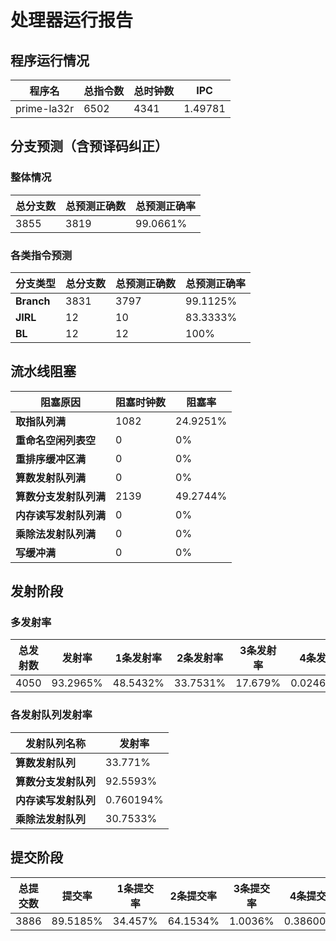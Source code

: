 # 处理器运行报告
## 程序运行情况
|程序名|总指令数|总时钟数|IPC|
|---|---|---|---|
|prime-la32r|6502|4341|1.49781|

## 分支预测（含预译码纠正）
### 整体情况
|总分支数|总预测正确数|总预测正确率|
|---|---|---|
|3855|3819|99.0661%|

### 各类指令预测
|分支类型|总分支数|总预测正确数|总预测正确率|
|---|---|---|---|
|**Branch**| 3831 | 3797 | 99.1125%|
|**JIRL**| 12 | 10 | 83.3333%|
|**BL**| 12 | 12 | 100%|

## 流水线阻塞
|阻塞原因|阻塞时钟数|阻塞率|
|---|---|---|
|**取指队列满**| 1082 | 24.9251%|
|**重命名空闲列表空**|0 | 0%|
|**重排序缓冲区满**|0 | 0%|
|**算数发射队列满**|0 | 0%|
|**算数分支发射队列满**|2139 | 49.2744%|
|**内存读写发射队列满**|0 | 0%|
|**乘除法发射队列满**|0 | 0%|
|**写缓冲满**|0 | 0%|

## 发射阶段
### 多发射率
|总发射数|发射率|1条发射率|2条发射率|3条发射率|4条发射率|
|---|---|---|---|---|---|
|4050|93.2965%|48.5432%|33.7531%|17.679%|0.0246914%|

### 各发射队列发射率
|发射队列名称|发射率|
|---|---|
|**算数发射队列**|33.771%|
|**算数分支发射队列**|92.5593%|
|**内存读写发射队列**|0.760194%|
|**乘除法发射队列**|30.7533%|

## 提交阶段
|总提交数|提交率|1条提交率|2条提交率|3条提交率|4条提交率|
|---|---|---|---|---|---|
|3886|89.5185%|34.457%|64.1534%|1.0036%|0.386001%|
